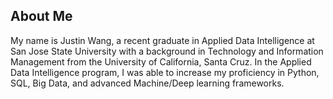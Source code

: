 ## About Me
My name is Justin Wang, a recent graduate in Applied Data Intelligence at San Jose State University with a background in Technology and Information Management from the University of California, Santa Cruz. In the Applied Data Intelligence program, I was able to increase my proficiency in Python, SQL, Big Data, and advanced Machine/Deep learning frameworks.


<!--
**judonwang/judonwang** is a ✨ _special_ ✨ repository because its `README.md` (this file) appears on your GitHub profile.

Here are some ideas to get you started:

- 🔭 I’m currently working on ...
- 🌱 I’m currently learning ...
- 👯 I’m looking to collaborate on ...
- 🤔 I’m looking for help with ...
- 💬 Ask me about ...
- 📫 How to reach me: ...
- 😄 Pronouns: ...
- ⚡ Fun fact: ...
-->
